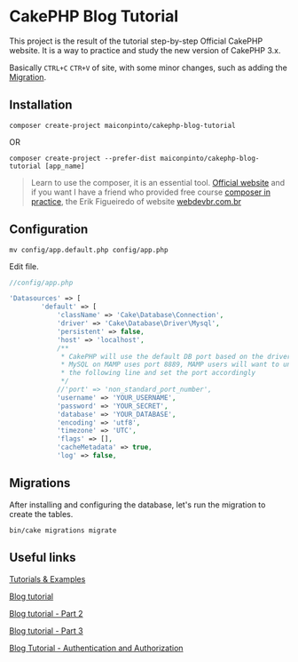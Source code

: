 # CakePHP Blog Tutorial


This project is the result of the tutorial step-by-step Official CakePHP website. It is a way to practice and study the new version of CakePHP 3.x.

Basically `CTRL+C` `CTR+V` of site, with some minor changes, such as adding the [Migration](http://book.cakephp.org/3.0/en/migrations.html).


## Installation


`composer create-project maiconpinto/cakephp-blog-tutorial`


OR


`composer create-project --prefer-dist maiconpinto/cakephp-blog-tutorial [app_name]`


> Learn to use the composer, it is an essential tool. [Official website](http://getcomposer.org) and if you want I have a friend who provided free course [composer in practice](https://www.webdevbr.com.br/composer-na-prática), the Erik Figueiredo of website [webdevbr.com.br]((https://www.webdevbr.com.br/))

## Configuration

`mv config/app.default.php config/app.php`

Edit file.

```php
//config/app.php

'Datasources' => [
        'default' => [
            'className' => 'Cake\Database\Connection',
            'driver' => 'Cake\Database\Driver\Mysql',
            'persistent' => false,
            'host' => 'localhost',
            /**
             * CakePHP will use the default DB port based on the driver selected
             * MySQL on MAMP uses port 8889, MAMP users will want to uncomment
             * the following line and set the port accordingly
             */
            //'port' => 'non_standard_port_number',
            'username' => 'YOUR_USERNAME',
            'password' => 'YOUR_SECRET',
            'database' => 'YOUR_DATABASE',
            'encoding' => 'utf8',
            'timezone' => 'UTC',
            'flags' => [],
            'cacheMetadata' => true,
            'log' => false,
```

## Migrations

After installing and configuring the database, let's run the migration to create the tables.

`bin/cake migrations migrate`


## Useful links


[Tutorials & Examples](http://book.cakephp.org/3.0/en/tutorials-and-examples.html)

[Blog tutorial](http://book.cakephp.org/3.0/en/tutorials-and-examples/blog/blog.html)

[Blog tutorial - Part 2](http://book.cakephp.org/3.0/en/tutorials-and-examples/blog/part-two.html)

[Blog tutorial - Part 3](http://book.cakephp.org/3.0/en/tutorials-and-examples/blog/part-three.html)

[Blog Tutorial - Authentication and Authorization](http://book.cakephp.org/3.0/en/tutorials-and-examples/blog-auth-example/auth.html)

